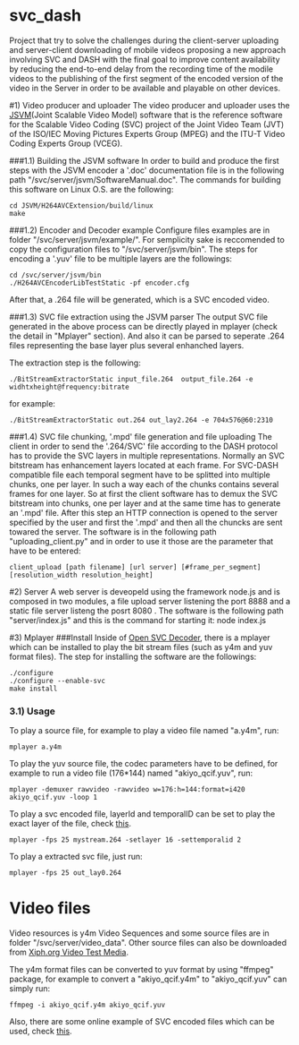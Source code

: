 svc_dash
========

Project that try to solve the challenges during the client-server uploading and server-client downloading of mobile videos proposing a new approach involving SVC and DASH with the final goal to improve content availability by reducing the end-to-end delay from the recording time of the modile videos to the publishing of the first segment of the encoded version of the video in the Server in order to be available and playable on other devices.

#1) Video producer and uploader
The video producer and uploader uses the [JSVM](http://www.hhi.fraunhofer.de/de/kompetenzfelder/image-processing/research-groups/image-video-coding/svc-extension-of-h264avc/jsvm-reference-software.html)(Joint Scalable Video Model) software that is the reference software for the Scalable Video Coding (SVC) project of the Joint Video Team (JVT) of the ISO/IEC Moving Pictures Experts Group (MPEG) and the ITU-T Video Coding Experts Group (VCEG).

###1.1) Building the JSVM software
In order to build and produce the first steps with the JSVM encoder a '.doc' documentation file is in the following path "/svc/server/jsvm/SoftwareManual.doc".
The commands for building this software on Linux O.S. are the following:
	
	cd JSVM/H264AVCExtension/build/linux
	make

###1.2) Encoder and Decoder example
Configure files examples are in folder "/svc/server/jsvm/example/". For semplicity sake is reccomended to copy the configuration files to "/svc/server/jsvm/bin". 
The steps for encoding a '.yuv' file to be multiple layers are the followings:

	cd /svc/server/jsvm/bin
	./H264AVCEncoderLibTestStatic -pf encoder.cfg

After that, a .264 file will be generated, which is a SVC encoded video. 

###1.3) SVC file extraction using the JSVM parser
The output SVC file generated in the above process can be directly played in mplayer (check the detail in "Mplayer" section). And also it can be parsed to seperate .264 files representing the base layer plus several enhanched layers.

The extraction step is the following:
    
    ./BitStreamExtractorStatic input_file.264  output_file.264 -e widhtxheight@frequency:bitrate 

for example:

    ./BitStreamExtractorStatic out.264 out_lay2.264 -e 704x576@60:2310

###1.4) SVC file chunking, '.mpd' file generation and file uploading 
The client in order to send the '.264/SVC' file according to the DASH protocol has to provide the SVC layers in multiple representations.
Normally an SVC bitstream has enhancement layers located at each frame. For SVC-DASH compatible file each temporal segment have to be splitted into multiple chunks, one per layer. In such a way each of the chunks contains several frames for one layer.
So at first the client software has to demux the SVC bitstream into chunks, one per layer and at the same time has to generate an '.mpd' file.
After this step an HTTP connection is opened to the server specified by the user and first the '.mpd' and then all the chuncks are sent towared the server.
The software is in the following path "uploading_client.py" and in order to use it those are the parameter that have to be entered: 
	
	client_upload [path filename] [url server] [#frame_per_segment] [resolution_width resolution_height]
 


#2) Server
A web server is deveopeld using the framework node.js and is composed in two modules, a file upload server listening the port 8888 and a static file server listeng the posrt 8080 .
The software is the following path "server/index.js" and this is the command for starting it:
	node index.js


#3) Mplayer
###Install
Inside of [Open SVC Decoder](http://sourceforge.net/projects/opensvcdecoder/), there is a mplayer which can be installed to play the bit stream files (such as y4m and yuv format files). The step for installing the software are the followings:

	./configure
	./configure --enable-svc
	make install

### 3.1) Usage
To play a source file, for example to play a video file named "a.y4m", run:

	mplayer a.y4m

To play the yuv source file, the codec parameters have to be defined, for example to run a video file (176*144) named "akiyo_qcif.yuv", run:

	mplayer -demuxer rawvideo -rawvideo w=176:h=144:format=i420 akiyo_qcif.yuv -loop 1

To play a svc encoded file, layerId and temporalID can be set to play the exact layer of the file, check [this](http://sourceforge.net/apps/mediawiki/opensvcdecoder/index.php?title=Mplayer).
    
    mplayer -fps 25 mystream.264 -setlayer 16 -settemporalid 2

To play a extracted svc file, just run:

    mplayer -fps 25 out_lay0.264
    

# Video files
Video resources is y4m Video Sequences and some source files are in folder "/svc/server/video_data". Other source files can also be downloaded from [Xiph.org Video Test Media](http://media.xiph.org/video/derf/). 

The y4m format files can be converted to yuv format by using "ffmpeg" package, for example to convert a "akiyo_qcif.y4m" to "akiyo_qcif.yuv" can simply run:

    ffmpeg -i akiyo_qcif.y4m akiyo_qcif.yuv
    
Also, there are some online example of SVC encoded files which can be used, check [this](http://sourceforge.net/projects/opensvcdecoder/files/Video%20Streams/).

 






